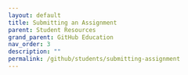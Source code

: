 ```yaml
---
layout: default
title: Submitting an Assignment
parent: Student Resources
grand_parent: GitHub Education
nav_order: 3
description: ""
permalink: /github/students/submitting-assignment
---
```

